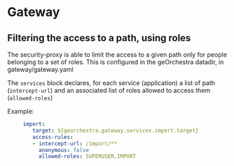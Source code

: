 # Gateway

## Filtering the access to a path, using roles

The security-proxy is able to limit the access to a given path only for people belonging to a set of roles.
This is configured in the geOrchestra datadir, in gateway/gateway.yaml

The `services` block declares, for each service (application) a list of path (`intercept-url`) and an associated list of roles allowed to access them (`allowed-roles`)

Example: 
```yaml
     import:
        target: ${georchestra.gateway.services.import.target}
        access-rules:
        - intercept-url: /import/**
          anonymous: false
          allowed-roles: SUPERUSER,IMPORT
```
